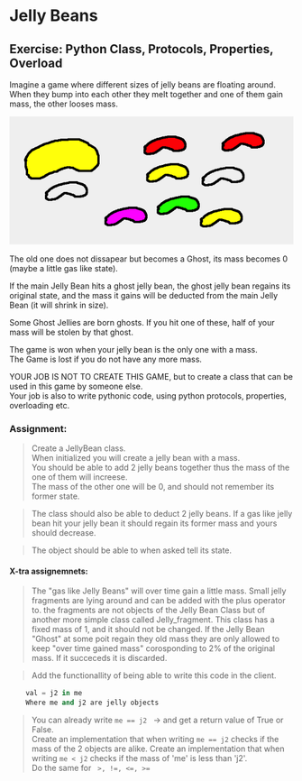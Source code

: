 # Jelly Beans  
## Exercise: Python Class, Protocols, Properties, Overload  

Imagine a game where different sizes of jelly beans are floating around.   
When they bump into each other they melt together and one of them gain mass, the other looses mass.  

![](src/jellybean_art.png)

The old one does not dissapear but becomes a Ghost, its mass becomes 0 (maybe a little gas like state).  

If the main Jelly Bean hits a ghost jelly bean, the ghost jelly bean regains its original state, and the mass it gains will be deducted from the main Jelly Bean (it will shrink in size).  
  
Some Ghost Jellies are born ghosts. If you hit one of these, half of your mass will be stolen by that ghost.  
  
The game is won when your jelly bean is the only one with a mass.   
The Game is lost if you do not have any more mass.  
  
YOUR JOB IS NOT TO CREATE THIS GAME, but to create a class that can be used in this game by someone else.  
Your job is also to write pythonic code, using python protocols, properties, overloading etc.  

### Assignment:
   
> Create a JellyBean class.  
> When initialized you will create a jelly bean with a mass.         
> You should be able to add 2 jelly beans together thus the mass of the one of them will increese.   
> The mass of the other one will be 0, and should not remember its former state.   

> The class should also be able to deduct 2 jelly beans. If a gas like jelly bean hit your jelly bean it should regain its former mass and yours should decrease.  

> The object should be able to when asked tell its state.  

#### X-tra assignemnets:
> The "gas like Jelly Beans" will over time gain a little mass. Small jelly fragments are lying around and can be added with the plus operator to. the fragments are not objects of the Jelly Bean Class but of another more simple class called Jelly_fragment. This class has a fixed mass of 1, and it should not be changed. If the Jelly Bean "Ghost" at some poit regain they old mass they are only allowed to keep "over time gained mass" corosponding to 2% of the original mass. If it succeceds it is discarded. 

> Add the functionallity of being able to write this code in the client. 
````python
    val = j2 in me
    Where me and j2 are jelly objects
````
  
  
> You can already write ```` me == j2  ```` -> and get a return value of True or False.   
Create an implementation that when writing ```` me == j2 ```` checks if the mass of the 2 objects are alike.
Create an implementation that when writing ```` me < j2 ```` checks if the mass of 'me' is less than 'j2'.  
Do the same for ````  >, !=, <=, >= ````  



